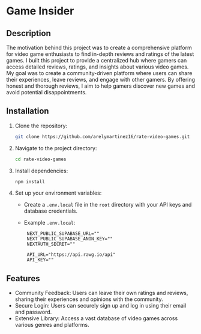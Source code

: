 # Game Insider

## Description

The motivation behind this project was to create a comprehensive platform for video game enthusiasts to find in-depth reviews and ratings of the latest games. I built this project to provide a centralized hub where gamers can access detailed reviews, ratings, and insights about various video games. My goal was to create a community-driven platform where users can share their experiences, leave reviews, and engage with other gamers. By offering honest and thorough reviews, I aim to help gamers discover new games and avoid potential disappointments.

## Installation

1. Clone the repository:

   ```bash
   git clone https://github.com/arelymartinez16/rate-video-games.git
   ```

2. Navigate to the project directory:

   ```bash
   cd rate-video-games
   ```

3. Install dependencies:

   ```bash
   npm install
   ```

4. Set up your environment variables:

   - Create a `.env.local` file in the `root` directory with your API keys and database credentials.
   - Example `.env.local`:

     ```env
      NEXT_PUBLIC_SUPABASE_URL=""
      NEXT_PUBLIC_SUPABASE_ANON_KEY=""
      NEXTAUTH_SECRET=""

      API_URL="https://api.rawg.io/api"
      API_KEY=""
     ```

## Features

- Community Feedback: Users can leave their own ratings and reviews, sharing their experiences and opinions with the community.
- Secure Login: Users can securely sign up and log in using their email and password.
- Extensive Library: Access a vast database of video games across various genres and platforms.
